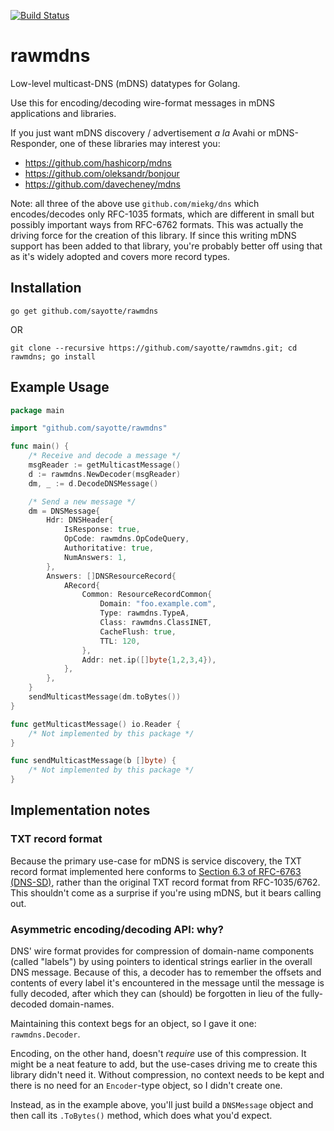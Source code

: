 [![Build Status](https://travis-ci.org/sayotte/rawmdns.svg?branch=master)](https://travis-ci.org/sayotte/rawmdns)
# rawmdns
Low-level multicast-DNS (mDNS) datatypes for Golang.

Use this for encoding/decoding wire-format messages in mDNS applications and
libraries.

If you just want mDNS discovery / advertisement *a la* Avahi or mDNS-Responder,
one of these libraries may interest you:
* https://github.com/hashicorp/mdns
* https://github.com/oleksandr/bonjour
* https://github.com/davecheney/mdns

Note: all three of the above use `github.com/miekg/dns` which encodes/decodes only
RFC-1035 formats, which are different in small but possibly important ways from
RFC-6762 formats. This was actually the driving force for the creation of this
library. If since this writing mDNS support has been added to that library, you're
probably better off using that as it's widely adopted and covers more record types.

## Installation
`go get github.com/sayotte/rawmdns`

OR

`git clone --recursive https://github.com/sayotte/rawmdns.git; cd rawmdns; go install`

## Example Usage
``` go
package main

import "github.com/sayotte/rawmdns"

func main() {
    /* Receive and decode a message */
    msgReader := getMulticastMessage()
    d := rawmdns.NewDecoder(msgReader)
    dm, _ := d.DecodeDNSMessage()

    /* Send a new message */
    dm = DNSMessage{
        Hdr: DNSHeader{
            IsResponse: true,
            OpCode: rawmdns.OpCodeQuery,
            Authoritative: true,
            NumAnswers: 1,
        },
        Answers: []DNSResourceRecord{
            ARecord{
                Common: ResourceRecordCommon{
                    Domain: "foo.example.com",
                    Type: rawmdns.TypeA,
                    Class: rawmdns.ClassINET,
                    CacheFlush: true,
                    TTL: 120,
                },
                Addr: net.ip([]byte{1,2,3,4}),
            },
        },
    }
    sendMulticastMessage(dm.toBytes())
}

func getMulticastMessage() io.Reader {
    /* Not implemented by this package */
}

func sendMulticastMessage(b []byte) {
    /* Not implemented by this package */
}
```

## Implementation notes
### TXT record format
Because the primary use-case for mDNS is service discovery, the TXT record format
implemented here conforms to
[Section 6.3 of RFC-6763 (DNS-SD)](https://tools.ietf.org/html/rfc6763#section-6.3),
rather than the original TXT record format from RFC-1035/6762.
This shouldn't come as a surprise if you're using mDNS, but it bears calling out.

### Asymmetric encoding/decoding API: why?
DNS' wire format provides for compression of domain-name components (called "labels")
by using pointers to identical strings earlier in the overall DNS message. Because
of this, a decoder has to remember the offsets and contents of every label it's
encountered in the message until the message is fully decoded, after which they
can (should) be forgotten in lieu of the fully-decoded domain-names.

Maintaining this context begs for an object, so I gave it one: `rawmdns.Decoder`.

Encoding, on the other hand, doesn't *require* use of this compression. It might
be a neat feature to add, but the use-cases driving me to create this library
didn't need it. Without compression, no context needs to be kept and there is no
need for an `Encoder`-type object, so I didn't create one.

Instead, as in the example above, you'll just build a `DNSMessage` object and then
call its `.ToBytes()` method, which does what you'd expect.
